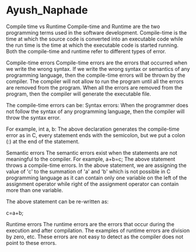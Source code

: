 # Ayush_Naphade
Compile time vs Runtime
Compile-time and Runtime are the two programming terms used in the software development.
Compile-time is the time at which the source code is converted into an executable code while
the run time is the time at which the executable code is started running. Both the compile-time
and runtime refer to different types of error.

Compile-time errors
Compile-time errors are the errors that occurred when we write the wrong syntax.
If we write the wrong syntax or semantics of any programming language,
then the compile-time errors will be thrown by the compiler.
The compiler will not allow to run the program until all the errors are removed from the program.
When all the errors are removed from the program, then the compiler will generate the executable file.

The compile-time errors can be:
Syntax errors:
When the programmer does not follow the syntax of any programming language, then the compiler will throw the syntax error.

For example,
int a, b:
The above declaration generates the compile-time error as in C, every statement ends with the semicolon,
but we put a colon (:) at the end of the statement.

Semantic errors
The semantic errors exist when the statements are not meaningful to the compiler.
For example,
a+b=c;
The above statement throws a compile-time errors. In the above statement, 
we are assigning the value of 'c' to the summation of 'a' and 'b' which is not
possible in C programming language as it can contain only one variable on the left
of the assignment operator while right of the assignment operator can contain more than one variable.

The above statement can be re-written as:

c=a+b;

Runtime errors
The runtime errors are the errors that occur during the execution and after compilation.
The examples of runtime errors are division by zero, etc.
These errors are not easy to detect as the compiler does not point to these errors.
